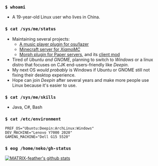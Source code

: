 ### `$ whoami`
- A 19-year-old Linux user who lives in China.

### `$ cat /sys/me/status`
- Maintaining several projects:
    - [A music player plugin for osu!lazer](https://github.com/MATRIX-feather/LLin)
    - [Minecraft server for *XiamoMC*](https://xiamomc.ink)
    - [Morph plugin for Paper servers](https://github.com/XiaMoZhiShi/FeatherMorph), and its [client mod](https://github.com/XiaMoZhiShi/FeatherMorphClient)
- Tired of *Ubuntu and GNOME*, planning to switch to *Windows* or a linux distro that focuses on CJK end-users-friendly like *Deepin*.
- My next OS *would probably* is Windows if Ubuntu or GNOME still not fixing their desktop experience.
- Hope can join *Deepin* after several years and make more people use Linux because it's easier to use.

### `$ cat /sys/me/skills`
- Java, C#, Bash

### `$ cat /etc/environment`
```
PREF_OS="Ubuntu:Deepin:ArchLinux:Windows"
DEV_MACHINE="Lenovo Y7000 2020"
GAMING_MACHINE="Dell G15 5520"
```

### `$ eog /home/neko/gh-status`
[![MATRIX-feather's github stats](https://github-readme-stats.vercel.app/api?username=MATRIX-feather&show_icons=true&include_all_commits=true&theme=dracula)](https://github.com/MATRIX-feather)